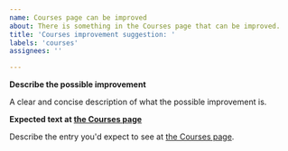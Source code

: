 ```yaml
---
name: Courses page can be improved
about: There is something in the Courses page that can be improved.
title: 'Courses improvement suggestion: '
labels: 'courses'
assignees: ''

---
```


**Describe the possible improvement**

A clear and concise description of what the possible improvement is.

**Expected text at [the Courses page](https://nbisweden.github.io/SCoRe_user_doc/courses/)**

Describe the entry you'd expect to see at
[the Courses page](https://nbisweden.github.io/SCoRe_user_doc/courses/).

